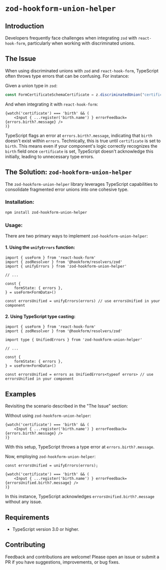 # `zod-hookform-union-helper`

## Introduction

Developers frequently face challenges when integrating `zod` with `react-hook-form`, particularly when working with discriminated unions.

## The Issue

When using discriminated unions with `zod` and `react-hook-form`, TypeScript often throws type errors that can be confusing. For instance:

Given a union type in `zod`:

```typescript
const FormCertificateSchemaCertificate = z.discriminatedUnion("certificate", [ ... ]);
```

And when integrating it with `react-hook-form`:

```tsx
{watch('certificate') === 'birth' && (
    <Input { ...register('birth.name') } errorFeedback={errors.birth?.message} />
)}
```

TypeScript flags an error at `errors.birth?.message`, indicating that `birth` doesn't exist within `errors`. Technically, this is true until `certificate` is set to `birth`. This means even if your component's logic correctly recognizes the `birth` field once `certificate` is set, TypeScript doesn't acknowledge this initially, leading to unnecessary type errors.

## The Solution: `zod-hookform-union-helper`

The `zod-hookform-union-helper` library leverages TypeScript capabilities to consolidate fragmented error unions into one cohesive type.

### Installation:

```bash
npm install zod-hookform-union-helper
```

### Usage:

There are two primary ways to implement `zod-hookform-union-helper`:

#### 1. Using the `unifyErrors` function:

```tsx
import { useForm } from 'react-hook-form'
import { zodResolver } from '@hookform/resolvers/zod'
import { unifyErrors } from 'zod-hookform-union-helper'

// ...

const {
    formState: { errors },
} = useForm<FormData>()

const errorsUnified = unifyErrors(errors) // use errorsUnified in your component
```

#### 2. Using TypeScript type casting:

```tsx
import { useForm } from 'react-hook-form'
import { zodResolver } from '@hookform/resolvers/zod'

import type { UnifiedErrors } from 'zod-hookform-union-helper'

// ...

const {
    formState: { errors },
} = useForm<FormData>()

const errorsUnified = errors as UnifiedErrors<typeof errors> // use errorsUnified in your component
```

## Examples

Revisiting the scenario described in the "The Issue" section:

Without using `zod-hookform-union-helper`:
```tsx
{watch('certificate') === 'birth' && (
    <Input { ...register('birth.name') } errorFeedback={errors.birth?.message} />
)}
```
With this setup, TypeScript throws a type error at `errors.birth?.message`.

Now, employing `zod-hookform-union-helper`:
```tsx
const errorsUnified = unifyErrors(errors);

{watch('certificate') === 'birth' && (
    <Input { ...register('birth.name') } errorFeedback={errorsUnified.birth?.message} />
)}
```
In this instance, TypeScript acknowledges `errorsUnified.birth?.message` without any issue.

## Requirements

- TypeScript version 3.0 or higher.

## Contributing

Feedback and contributions are welcome! Please open an issue or submit a PR if you have suggestions, improvements, or bug fixes.
